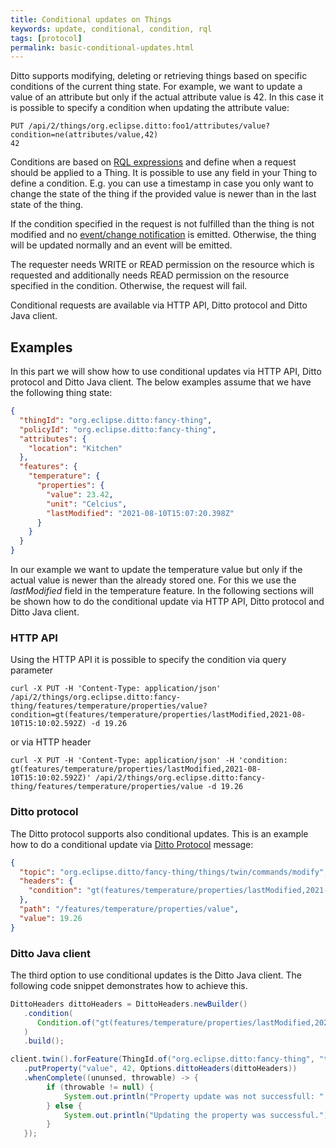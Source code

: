 ```yaml
---
title: Conditional updates on Things
keywords: update, conditional, condition, rql
tags: [protocol]
permalink: basic-conditional-updates.html
---
```



Ditto supports modifying, deleting or retrieving things based on specific conditions of the current thing state.
For example, we want to update a value of an attribute but only if the actual attribute value is 42.
In this case it is possible to specify a condition when updating the attribute value:
```http request
PUT /api/2/things/org.eclipse.ditto:foo1/attributes/value?condition=ne(attributes/value,42) 
42
```

Conditions are based on [RQL expressions](basic-rql.html) and define when a request should be applied to a Thing.
It is possible to use any field in your Thing to define a condition.
E.g. you can use a timestamp in case you only want to change the state of the thing if the provided value 
is newer than in the last state of the thing.


If the condition specified in the request is not fulfilled than the thing is not modified 
and no [event/change notification](basic-changenotifications.html) is emitted.
Otherwise, the thing will be updated normally and an event will be emitted.

The requester needs WRITE or READ permission on the resource which is requested and additionally needs READ permission
on the resource specified in the condition. Otherwise, the request will fail.

Conditional requests are available via HTTP API, Ditto protocol and Ditto Java client.


## Examples

In this part we will show how to use conditional updates via HTTP API, Ditto protocol and Ditto Java client.
The below examples assume that we have the following thing state:
```json
{
  "thingId": "org.eclipse.ditto:fancy-thing",
  "policyId": "org.eclipse.ditto:fancy-thing",
  "attributes": {
    "location": "Kitchen"
  },
  "features": {
    "temperature": {
      "properties": {
        "value": 23.42,
        "unit": "Celcius",
        "lastModified": "2021-08-10T15:07:20.398Z"
      }
    }
  }
}
```

In our example we want to update the temperature value but only if the actual value is newer than the already stored one.
For this we use the _lastModified_ field in the temperature feature.
In the following sections will be shown how to do the conditional update via HTTP API, Ditto protocol 
and Ditto Java client.

### HTTP API

Using the HTTP API it is possible to specify the condition via query parameter
```http request
curl -X PUT -H 'Content-Type: application/json' /api/2/things/org.eclipse.ditto:fancy-thing/features/temperature/properties/value?condition=gt(features/temperature/properties/lastModified,2021-08-10T15:10:02.592Z) -d 19.26
```

or via HTTP header
```http request
curl -X PUT -H 'Content-Type: application/json' -H 'condition: gt(features/temperature/properties/lastModified,2021-08-10T15:10:02.592Z)' /api/2/things/org.eclipse.ditto:fancy-thing/features/temperature/properties/value -d 19.26
```

### Ditto protocol

The Ditto protocol supports also conditional updates. 
This is an example how to do a conditional update via [Ditto Protocol](protocol-specification.html) message:
```json
{
  "topic": "org.eclipse.ditto/fancy-thing/things/twin/commands/modify",
  "headers": {
    "condition": "gt(features/temperature/properties/lastModified,2021-08-10T15:10:02.592Z)" 
  },
  "path": "/features/temperature/properties/value",
  "value": 19.26
}
```

### Ditto Java client

The third option to use conditional updates is the Ditto Java client.
The following code snippet demonstrates how to achieve this.

```java
DittoHeaders dittoHeaders = DittoHeaders.newBuilder()
   .condition(
      Condition.of("gt(features/temperature/properties/lastModified,2021-08-10T15:10:02.592Z)")
   )
   .build();

client.twin().forFeature(ThingId.of("org.eclipse.ditto:fancy-thing", "temperature"))
   .putProperty("value", 42, Options.dittoHeaders(dittoHeaders))
   .whenComplete((ununsed, throwable) -> {
        if (throwable != null) {
            System.out.println("Property update was not successfull: " + throwable.getMessage());
        } else {
            System.out.println("Updating the property was successful.");
        }  
   });
```


